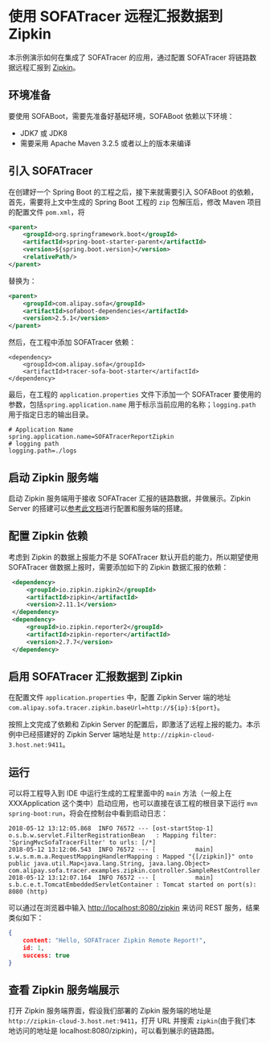# 使用 SOFATracer 远程汇报数据到 Zipkin

本示例演示如何在集成了 SOFATracer 的应用，通过配置 SOFATracer 将链路数据远程汇报到 [Zipkin](https://zipkin.io/)。

## 环境准备

要使用 SOFABoot，需要先准备好基础环境，SOFABoot 依赖以下环境：
- JDK7 或 JDK8
- 需要采用 Apache Maven 3.2.5 或者以上的版本来编译

## 引入 SOFATracer

在创建好一个 Spring Boot 的工程之后，接下来就需要引入 SOFABoot 的依赖，首先，需要将上文中生成的 Spring Boot 工程的 `zip` 包解压后，修改 Maven 项目的配置文件 `pom.xml`，将

```xml
<parent>
    <groupId>org.springframework.boot</groupId>
    <artifactId>spring-boot-starter-parent</artifactId>
    <version>${spring.boot.version}</version>
    <relativePath/>
</parent>
```

替换为：

```xml
<parent>
    <groupId>com.alipay.sofa</groupId>
    <artifactId>sofaboot-dependencies</artifactId>
    <version>2.5.1</version>
</parent>
```

然后，在工程中添加 SOFATracer 依赖：

```
<dependency>
    <groupId>com.alipay.sofa</groupId>
    <artifactId>tracer-sofa-boot-starter</artifactId>
</dependency>
```

最后，在工程的 `application.properties` 文件下添加一个 SOFATracer 要使用的参数，包括`spring.application.name` 用于标示当前应用的名称；`logging.path` 用于指定日志的输出目录。

```
# Application Name
spring.application.name=SOFATracerReportZipkin
# logging path
logging.path=./logs
```

## 启动 Zipkin 服务端

启动 Zipkin 服务端用于接收 SOFATracer 汇报的链路数据，并做展示。Zipkin Server 的搭建可以[参考此文档](https://zipkin.io/)进行配置和服务端的搭建。

## 配置 Zipkin 依赖

考虑到 Zipkin 的数据上报能力不是 SOFATracer 默认开启的能力，所以期望使用 SOFATracer 做数据上报时，需要添加如下的 Zipkin 数据汇报的依赖：

```xml
 <dependency>
     <groupId>io.zipkin.zipkin2</groupId>
     <artifactId>zipkin</artifactId>
     <version>2.11.1</version>
 </dependency>
 <dependency>
     <groupId>io.zipkin.reporter2</groupId>
     <artifactId>zipkin-reporter</artifactId>
     <version>2.7.7</version>
 </dependency>
```

## 启用 SOFATracer 汇报数据到 Zipkin

在配置文件 `application.properties` 中，配置 Zipkin Server 端的地址 `com.alipay.sofa.tracer.zipkin.baseUrl=http://${ip}:${port}`。

按照上文完成了依赖和 Zipkin Server 的配置后，即激活了远程上报的能力。本示例中已经搭建好的 Zipkin Server 端地址是 `http://zipkin-cloud-3.host.net:9411`。

## 运行

可以将工程导入到 IDE 中运行生成的工程里面中的 `main` 方法（一般上在 XXXApplication 这个类中）启动应用，也可以直接在该工程的根目录下运行 `mvn spring-boot:run`，将会在控制台中看到启动日志：

```
2018-05-12 13:12:05.868  INFO 76572 --- [ost-startStop-1] o.s.b.w.servlet.FilterRegistrationBean   : Mapping filter: 'SpringMvcSofaTracerFilter' to urls: [/*]
2018-05-12 13:12:06.543  INFO 76572 --- [           main] s.w.s.m.m.a.RequestMappingHandlerMapping : Mapped "{[/zipkin]}" onto public java.util.Map<java.lang.String, java.lang.Object> com.alipay.sofa.tracer.examples.zipkin.controller.SampleRestController.zipkin(java.lang.String)
2018-05-12 13:12:07.164  INFO 76572 --- [           main] s.b.c.e.t.TomcatEmbeddedServletContainer : Tomcat started on port(s): 8080 (http)
```

可以通过在浏览器中输入 [http://localhost:8080/zipkin](http://localhost:8080/zipkin) 来访问 REST 服务，结果类似如下：

```json
{
	content: "Hello, SOFATracer Zipkin Remote Report!",
	id: 1,
	success: true
}
```

## 查看 Zipkin 服务端展示

打开 Zipkin 服务端界面，假设我们部署的 Zipkin 服务端的地址是 `http://zipkin-cloud-3.host.net:9411`，打开 URL 并搜索 `zipkin`(由于我们本地访问的地址是 localhost:8080/zipkin)，可以看到展示的链路图。


